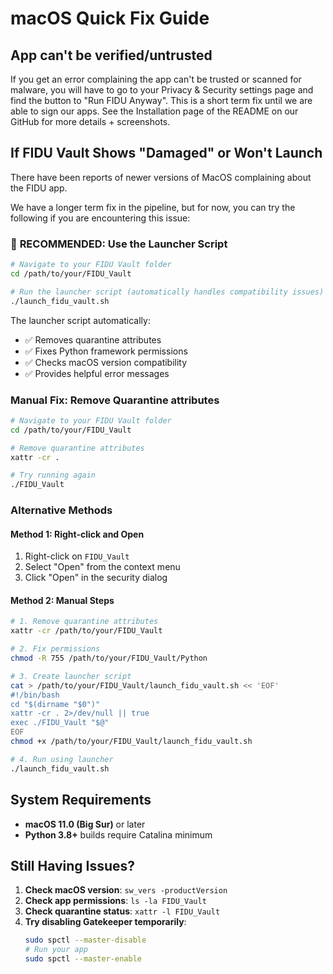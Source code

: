 # macOS Quick Fix Guide

## App can't be verified/untrusted

If you get an error complaining the app can't be trusted or scanned for malware, you will have to go to your Privacy & Security settings page and find the button to "Run FIDU Anyway". This is a short term fix until we are able to sign our apps. See the Installation page of the README on our GitHub for more details + screenshots. 

## If FIDU Vault Shows "Damaged" or Won't Launch

There have been reports of newer versions of MacOS complaining about the FIDU app. 

We have a longer term fix in the pipeline, but for now, you can try the following if you are encountering this issue:

### 🚀 **RECOMMENDED: Use the Launcher Script**
```bash
# Navigate to your FIDU Vault folder
cd /path/to/your/FIDU_Vault

# Run the launcher script (automatically handles compatibility issues)
./launch_fidu_vault.sh
```

The launcher script automatically:
- ✅ Removes quarantine attributes
- ✅ Fixes Python framework permissions  
- ✅ Checks macOS version compatibility
- ✅ Provides helpful error messages

### Manual Fix: Remove Quarantine attributes
```bash
# Navigate to your FIDU Vault folder
cd /path/to/your/FIDU_Vault

# Remove quarantine attributes
xattr -cr .

# Try running again
./FIDU_Vault
```

### Alternative Methods

#### Method 1: Right-click and Open
1. Right-click on `FIDU_Vault` 
2. Select "Open" from the context menu
3. Click "Open" in the security dialog

#### Method 2: Manual Steps
```bash
# 1. Remove quarantine attributes
xattr -cr /path/to/your/FIDU_Vault

# 2. Fix permissions
chmod -R 755 /path/to/your/FIDU_Vault/Python

# 3. Create launcher script
cat > /path/to/your/FIDU_Vault/launch_fidu_vault.sh << 'EOF'
#!/bin/bash
cd "$(dirname "$0")"
xattr -cr . 2>/dev/null || true
exec ./FIDU_Vault "$@"
EOF
chmod +x /path/to/your/FIDU_Vault/launch_fidu_vault.sh

# 4. Run using launcher
./launch_fidu_vault.sh
```

## System Requirements

- **macOS 11.0 (Big Sur)** or later
- **Python 3.8+** builds require Catalina minimum

## Still Having Issues?

1. **Check macOS version**: `sw_vers -productVersion`
2. **Check app permissions**: `ls -la FIDU_Vault`
3. **Check quarantine status**: `xattr -l FIDU_Vault`
4. **Try disabling Gatekeeper temporarily**:
   ```bash
   sudo spctl --master-disable
   # Run your app
   sudo spctl --master-enable
   ```
